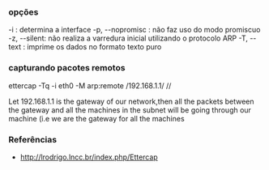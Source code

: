 ### opções

-i : determina a interface
-p, --nopromisc : não faz uso do modo promiscuo
-z, --silent: não realiza a varredura inicial utilizando o protocolo ARP
-T, --text : imprime os dados no formato texto puro


### capturando pacotes remotos

ettercap -Tq -i eth0 -M arp:remote /192.168.1.1/ //

Let 192.168.1.1 is the gateway of our network,then all the
packets between the gateway and all the machines in the subnet
will be going through our machine (i.e we are the gateway for all the machines

### Referências
* http://lrodrigo.lncc.br/index.php/Ettercap